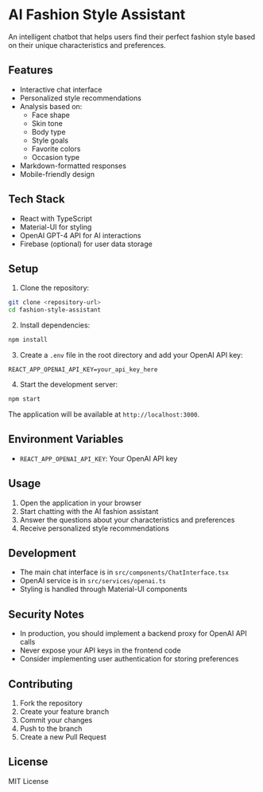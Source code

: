 # AI Fashion Style Assistant

An intelligent chatbot that helps users find their perfect fashion style based on their unique characteristics and preferences.

## Features

- Interactive chat interface
- Personalized style recommendations
- Analysis based on:
  - Face shape
  - Skin tone
  - Body type
  - Style goals
  - Favorite colors
  - Occasion type
- Markdown-formatted responses
- Mobile-friendly design

## Tech Stack

- React with TypeScript
- Material-UI for styling
- OpenAI GPT-4 API for AI interactions
- Firebase (optional) for user data storage

## Setup

1. Clone the repository:
```bash
git clone <repository-url>
cd fashion-style-assistant
```

2. Install dependencies:
```bash
npm install
```

3. Create a `.env` file in the root directory and add your OpenAI API key:
```
REACT_APP_OPENAI_API_KEY=your_api_key_here
```

4. Start the development server:
```bash
npm start
```

The application will be available at `http://localhost:3000`.

## Environment Variables

- `REACT_APP_OPENAI_API_KEY`: Your OpenAI API key

## Usage

1. Open the application in your browser
2. Start chatting with the AI fashion assistant
3. Answer the questions about your characteristics and preferences
4. Receive personalized style recommendations

## Development

- The main chat interface is in `src/components/ChatInterface.tsx`
- OpenAI service is in `src/services/openai.ts`
- Styling is handled through Material-UI components

## Security Notes

- In production, you should implement a backend proxy for OpenAI API calls
- Never expose your API keys in the frontend code
- Consider implementing user authentication for storing preferences

## Contributing

1. Fork the repository
2. Create your feature branch
3. Commit your changes
4. Push to the branch
5. Create a new Pull Request

## License

MIT License 